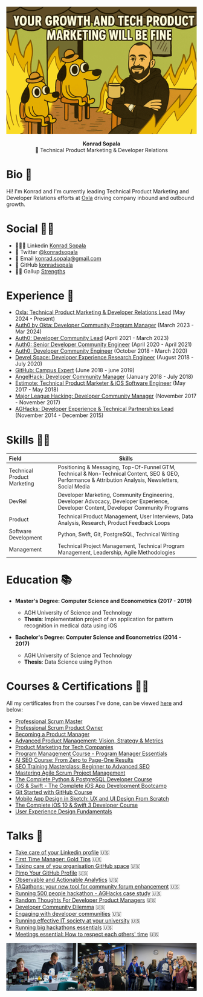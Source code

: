 ![](/Assets/ThisIsFine.png)

<p align="center">
<b> Konrad Sopala </b> <br>
🔧 Technical Product Marketing & Developer Relations <br>
</p>

# Bio 👋

Hi! I'm Konrad and I'm currently leading Technical Product Marketing and Developer Relations efforts at [Oxla](https://www.oxla.com/) driving company inbound and outbound growth.

# Social 🤜🤛

* 👨🏽‍🎓 Linkedin  [Konrad Sopala](www.linkedin.com/in/konradsopala)
* 🐤 Twitter  [@konradsopala](https://twitter.com/konradsopala)
* 📧 Email  [konrad.sopala@gmail.com](konrad.sopala@gmail.com)
* 🐙 GitHub  [konradsopala](https://github.com/konradsopala)
* 💪🏼 Gallup [Strengths](/GallupInstitute/CliftonStrengthsFinder.md)

# Experience 🧓

* [Oxla: Technical Product Marketing & Developer Relations Lead](https://www.oxla.com/) (May 2024 - Present) <br>
* [Auth0 by Okta: Developer Community Program Manager](https://auth0.com/) (March 2023 - Mar 2024) <br>
* [Auth0: Developer Community Lead](https://auth0.com/) (April 2021 - March 2023) <br>
* [Auth0: Senior Developer Community Engineer](https://auth0.com/) (April 2020 - April 2021) <br>
* [Auth0: Developer Community Engineer](https://auth0.com/) (October 2018 - March 2020) <br>
* [Devrel Space: Developer Experience Research Engineer](https://twitter.com/devrelspace) (August 2018 - July 2020) <br>
* [GitHub: Campus Expert](https://education.github.com/pack/join) (June 2018 - june 2019) <br>
* [AngelHack: Developer Community Manager](https://angelhack.com/) (January 2018 - July 2018) <br>
* [Estimote: Technical Product Marketer & iOS Software Engineer](https://estimote.com/) (May 2017 - May 2018) <br>
* [Major League Hacking: Developer Community Manager](https://mlh.io/) (November 2017 - November 2017) <br>
* [AGHacks: Developer Experience & Technical Partnerships Lead](https://www.facebook.com/AGHacks/?locale=pl_PL) (November 2014 - December 2015) <br>

# Skills 🙅‍♂️

|         Field                 | Skills                                                                                                                                                  |
|:------------------------------|---------------------------------------------------------------------------------------------------------------------------------------------------------|
| Technical Product Marketing   | Positioning & Messaging, Top-Of-Funnel GTM, Technical & Non-Technical Content, SEO & GEO, Performance & Attribution Analysis, Newsletters, Social Media |
|        DevRel                 | Developer Marketing, Community Engineering, Developer Advocacy, Developer Experience, Developer Content, Developer Community Programs                   |
|        Product                | Technical Product Management,  User Interviews, Data Analysis, Research, Product Feedback Loops                                                         |
|     Software Development      | Python, Swift, Git, PostgreSQL, Technical Writing                                                                                                       |
|      Management               | Technical Project Management, Technical Program Management, Leadership, Agile Methodologies                                                             |

# Education 📚

* **Master's Degree: Computer Science and Econometrics (2017 - 2019)**
    * AGH University of Science and Technology
    * **Thesis**: Implementation project of an application for pattern recognition in medical data using iOS

* **Bachelor's Degree: Computer Science and Econometrics (2014 - 2017)**
    * AGH University of Science and Technology
    * **Thesis**: Data Science using Python

# Courses & Certifications 👨‍🏫

All my certificates from the courses I've done, can be viewed [here](/Certificates) and below:

* [Professional Scrum Master](/Certificates/Scrum.org/ProfessionalScrumMasterKonradSopala.pdf)
* [Professional Scrum Product Owner](Certificates/Scrum.org/ProfessionalProductownerKonradSopala.pdf)
* [Becoming a Product Manager](/Certificates/Udemy/ProductManagerCourse.pdf)
* [Advanced Product Management: Vision, Strategy & Metrics](/Certificates/Udemy/VisionStrategyMetricsForProductManagers.pdf)
* [Product Marketing for Tech Companies](/Certificates/Udemy/ProductMarketingManagement.pdf)
* [Program Management Course - Program Manager Essentials](/Certificates/Udemy/ProgramManagementCourse.pdf)
* [AI SEO Course: From Zero to Page-One Results](/Certificates/Udemy/AISEOCourse.pdf)
* [SEO Training Masterclass: Beginner to Advanced SEO](/Certificates/Udemy/SEOTrainingMasterclass.pdf)
* [Mastering Agile Scrum Project Management](/Certificates/Udemy/AgileScrumProjectManagementCertificate.pdf)
* [The Complete Python & PostgreSQL Developer Course](/Certificates/Udemy/CompletePythonPostgreSQLCertificate.pdf)
* [iOS & Swift - The Complete iOS App Development Bootcamp](/Certificates/Udemy/CompleteiOSBootcamp.pdf)
* [Git Started with GitHub Course](/Certificates/Udemy/GitStartedWithGitHubCertificate.pdf)
* [Mobile App Design in Sketch: UX and UI Design From Scratch](/Certificates/Udemy/SketchCertificate.pdf)
* [The Complete iOS 10 & Swift 3 Developer Course](/Certificates/Udemy/iOSDeveloperCertificate.pdf)
* [User Experience Design Fundamentals](/Certificates/Udemy/UserExperienceFundamentalsCertificate.pdf)

# Talks 🎤

* [Take care of your Linkedin profile](/Presentations/TakeCareOfYourLinkedinLProfile.pdf) 🇺🇸<br>
* [First Time Manager: Gold Tips](/Presentations/FirstTimeManager.pdf) 🇺🇸<br>
* [Taking care of you organisation GitHub space](/Presentations/CompanyGitHubSpace.pdf) 🇺🇸<br>
* [Pimp Your GitHub Profile](/Presentations/PimpYourGitHubProfile.pdf) 🇺🇸<br>
* [Observable and Actionable Analytics](/Presentations/ObservableAndActionableAnalytics.pdf) 🇺🇸<br>
* [FAQathons: your new tool for community forum enhancement](/Presentations/FAQathons.pdf) 🇺🇸<br>
* [Running 500 people hackathon - AGHacks case study](/Presentations/Running500peoplehackathon.pdf) 🇺🇸<br>
* [Random Thoughts For Developer Product Managers](/Presentations/RandomThoughtsForDeveloperProductManagers.pdf) 🇺🇸<br>
* [Developer Community Dilemma](/Presentations/DeveloperCommunityDilemma.pdf) 🇺🇸<br>
* [Engaging with developer communities](/Presentations/EngagingWithDeveloperCommunity.pdf) 🇺🇸<br>
* [Running effective IT society at your university](/Presentations/GitHubCampusExpertsPresentation.pdf) 🇺🇸<br>
* [Running big hackathons essentials](/Presentations/RunningBigHackathons.pdf) 🇺🇸<br>
* [Meetings essential: How to respect each others' time](/Presentations/MeetingsEssentials.pdf) 🇺🇸<br>

![](/Assets/CoverBottom.png)
